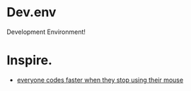 # Dev.env
Development Environment!

# Inspire.
- [everyone codes faster when they stop using their mouse](https://youtu.be/WkT8ZC4ncX8)
